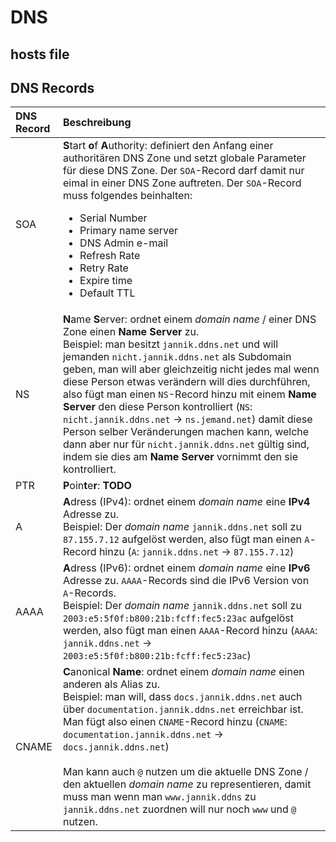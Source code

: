 # DNS

## hosts file



## DNS Records

| DNS Record | Beschreibung |
| :--------- | :------------- |
| SOA        | **S**tart **o**f **A**uthority: definiert den Anfang einer authoritären DNS Zone und setzt globale Parameter für diese DNS Zone. Der `SOA`-Record darf damit nur eimal in einer DNS Zone auftreten. Der `SOA`-Record muss folgendes beinhalten:<ul><li>Serial Number</li><li>Primary name server</li><li>DNS Admin e-mail</li><li>Refresh Rate</li><li>Retry Rate</li><li>Expire time</li><li>Default TTL</li></ul> |
| NS         | **N**ame **S**erver: ordnet einem *domain name* / einer DNS Zone einen **Name Server** zu.<br />Beispiel: man besitzt `jannik.ddns.net` und will jemanden `nicht.jannik.ddns.net` als Subdomain geben, man will aber gleichzeitig nicht jedes mal wenn diese Person etwas verändern will dies durchführen, also fügt man einen `NS`-Record hinzu mit einem **Name Server** den diese Person kontrolliert (`NS`: `nicht.jannik.ddns.net` &rarr; `ns.jemand.net`) damit diese Person selber Veränderungen machen kann, welche dann aber nur für `nicht.jannik.ddns.net` gültig sind, indem sie dies am **Name Server** vornimmt den sie kontrolliert. |
| PTR        | **P**oin**t**e**r**: **TODO** |
| A          | **A**dress (IPv4): ordnet einem *domain name* eine **IPv4** Adresse zu.<br />Beispiel: Der *domain name* `jannik.ddns.net` soll zu `87.155.7.12` aufgelöst werden, also fügt man einen `A`-Record hinzu (`A`: `jannik.ddns.net` &rarr; `87.155.7.12`) |
| AAAA       | **A**dress (IPv6): ordnet einem *domain name* eine **IPv6** Adresse zu. `AAAA`-Records sind die IPv6 Version von `A`-Records. <br />Beispiel: Der *domain name* `jannik.ddns.net` soll zu `2003:e5:5f0f:b800:21b:fcff:fec5:23ac` aufgelöst werden, also fügt man einen `AAAA`-Record hinzu (`AAAA`: `jannik.ddns.net` &rarr; `2003:e5:5f0f:b800:21b:fcff:fec5:23ac`) |
| CNAME      | **C**anonical **Name**: ordnet einem *domain name* einen anderen als Alias zu.<br />Beispiel: man will, dass `docs.jannik.ddns.net` auch über `documentation.jannik.ddns.net` erreichbar ist. Man fügt also einen `CNAME`-Record hinzu (`CNAME`: `documentation.jannik.ddns.net` &rarr; `docs.jannik.ddns.net`)<br /><br />Man kann auch `@` nutzen um die aktuelle DNS Zone / den aktuellen *domain name* zu representieren, damit muss man wenn man `www.jannik.ddns` zu `jannik.ddns.net` zuordnen will nur noch `www` und `@` nutzen. |
